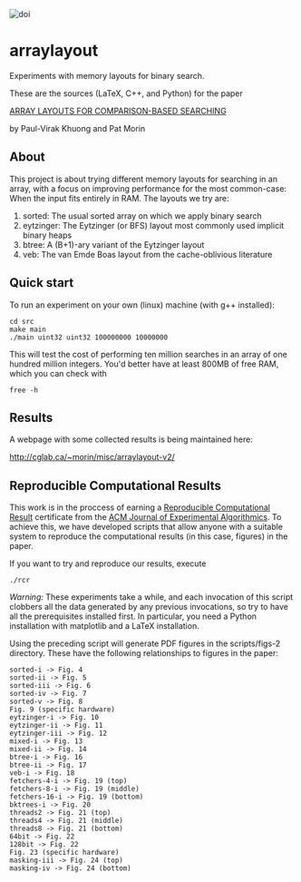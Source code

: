 ![doi](https://zenodo.org/badge/doi/10.5281/zenodo.31047.svg)

# arraylayout
Experiments with memory layouts for binary search.

These are the sources (LaTeX, C++, and Python) for the paper

  [ARRAY LAYOUTS FOR COMPARISON-BASED SEARCHING](http://arxiv.org/abs/1509.05053)

  by Paul-Virak Khuong and Pat Morin



## About
This project is about trying different memory layouts for searching in
an array, with a focus on improving performance for the most common-case:
When the input fits entirely in RAM. The layouts we try are:

1. sorted: The usual sorted array on which we apply binary search
2. eytzinger: The Eytzinger (or BFS) layout most commonly used implicit
   binary heaps
3. btree: A (B+1)-ary variant of the Eytzinger layout
4. veb: The van Emde Boas layout from the cache-oblivious literature

## Quick start
To run an experiment on your own (linux) machine (with g++ installed):

    cd src
    make main
    ./main uint32 uint32 100000000 10000000

This will test the cost of performing ten million searches in an array
of one hundred million integers.  You'd better have at least 800MB of
free RAM, which you can check with

    free -h

## Results

A webpage with some collected results is being maintained here:

http://cglab.ca/~morin/misc/arraylayout-v2/

## Reproducible Computational Results

This work is in the proccess of earning a [Reproducible Computational
Result](http://jea.acm.org/rcr_initiative.cfm) certificate from the
[ACM Journal of Experimental Algorithmics](http://jea.acm.org/).
To achieve this, we have developed scripts that allow anyone with a
suitable system to reproduce the computational results (in this case,
figures) in the paper.

If you want to try and reproduce our results, execute

    ./rcr

*Warning:* These experiments take a while, and each invocation of this
script clobbers all the data generated by any previous invocations,
so try to have all the prerequisites installed first.  In particular,
you need a Python installation with matplotlib and a LaTeX installation.

Using the preceding script will generate PDF figures in the scripts/figs-2
directory.  These have the following relationships to figures in the
paper:

    sorted-i -> Fig. 4
    sorted-ii -> Fig. 5
    sorted-iii -> Fig. 6
    sorted-iv -> Fig. 7
    sorted-v -> Fig. 8
    Fig. 9 (specific hardware)
    eytzinger-i -> Fig. 10
    eytzinger-ii -> Fig. 11
    eytzinger-iii -> Fig. 12
    mixed-i -> Fig. 13
    mixed-ii -> Fig. 14
    btree-i -> Fig. 16
    btree-ii -> Fig. 17
    veb-i -> Fig. 18
    fetchers-4-i -> Fig. 19 (top)
    fetchers-8-i -> Fig. 19 (middle)
    fetchers-16-i -> Fig. 19 (bottom)
    bktrees-i -> Fig. 20
    threads2 -> Fig. 21 (top)
    threads4 -> Fig. 21 (middle)
    threads8 -> Fig. 21 (bottom)
    64bit -> Fig. 22
    128bit -> Fig. 22
    Fig. 23 (specific hardware)
    masking-iii -> Fig. 24 (top)
    masking-iv -> Fig. 24 (bottom)
    

